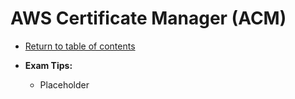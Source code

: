 # AWS Certificate Manager (ACM)

* [Return to table of contents](../../../README.md)

* **Exam Tips:**
  * Placeholder
